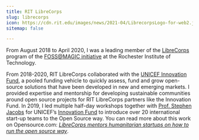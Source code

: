 ```yaml
---
title: RIT LibreCorps
slug: librecorps
icon: https://cdn.rit.edu/images/news/2021-04/LibrecorpsLogo-for-web2.jpg
sitemap: false

---
```


From August 2018 to April 2020, I was a leading member of the [LibreCorps][1] program of the [FOSS@MAGIC initiative][2] at the Rochester Institute of Technology.

From 2018-2020, RIT LibreCorps collaborated with the [UNICEF Innovation Fund][3], a pooled funding vehicle to quickly assess, fund and grow open-source solutions that have been developed in new and emerging markets.
I provided expertise and mentorship for developing sustainable communities around open source projects for RIT LibreCorps partners like the Innovation Fund.
In 2019, I led multiple half-day workshops together with [Prof. Stephen Jacobs][4] for UNICEF’s [Innovation Fund][3] to introduce over 20 international start-up teams to the Open Source way.
You can read more about this work on Opensource.com: [_LibreCorps mentors humanitarian startups on how to run the open source way_][5].

[1]: https://fossrit.github.io/librecorps/
[2]: https://fossrit.github.io/about/
[3]: https://unicefinnovationfund.org/
[4]: https://www.rit.edu/directory/sxjics-stephen-jacobs
[5]: https://opensource.com/article/19/12/humanitarian-startups-open-source
